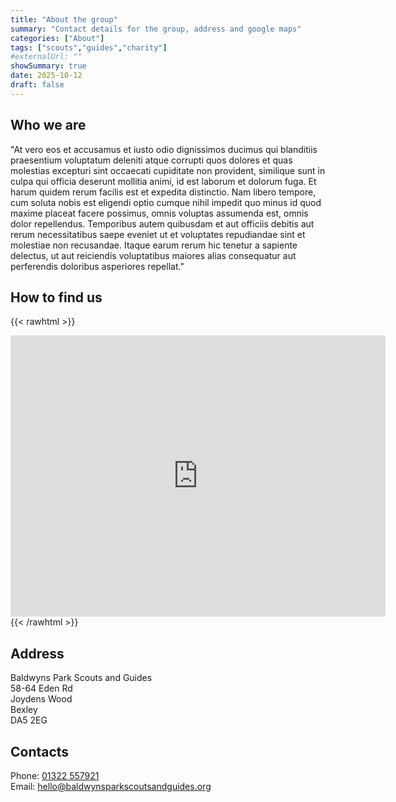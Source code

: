 ```yaml
---
title: "About the group"
summary: "Contact details for the group, address and google maps"
categories: ["About"]
tags: ["scouts","guides","charity"]
#externalUrl: ""
showSummary: true
date: 2025-10-12
draft: false
---
```

## Who we are

"At vero eos et accusamus et iusto odio dignissimos ducimus qui blanditiis praesentium voluptatum deleniti atque corrupti quos dolores et quas molestias excepturi sint occaecati cupiditate non provident, similique sunt in culpa qui officia deserunt mollitia animi, id est laborum et dolorum fuga. Et harum quidem rerum facilis est et expedita distinctio. Nam libero tempore, cum soluta nobis est eligendi optio cumque nihil impedit quo minus id quod maxime placeat facere possimus, omnis voluptas assumenda est, omnis dolor repellendus. Temporibus autem quibusdam et aut officiis debitis aut rerum necessitatibus saepe eveniet ut et voluptates repudiandae sint et molestiae non recusandae. Itaque earum rerum hic tenetur a sapiente delectus, ut aut reiciendis voluptatibus maiores alias consequatur aut perferendis doloribus asperiores repellat."

## How to find us

{{< rawhtml >}}
<iframe src="https://www.google.com/maps/embed?pb=!1m18!1m12!1m3!1d3080.4670131409525!2d0.15978172697540344!3d51.427015216572165!2m3!1f0!2f0!3f0!3m2!1i1024!2i768!4f13.1!3m3!1m2!1s0x47d8adde404857b1%3A0x1bf2f3437a2d073c!2sBaldwyns%20Park%20Scouts%20And%20Guides%2C%20Joydens%20Wood!5e1!3m2!1sen!2suk!4v1760281057439!5m2!1sen!2suk" width="600" height="450" style="border:0;" allowfullscreen="" loading="lazy" referrerpolicy="no-referrer-when-downgrade"></iframe>
{{< /rawhtml >}}

## Address

Baldwyns Park Scouts and Guides  
58-64 Eden Rd  
Joydens Wood  
Bexley  
DA5 2EG  

## Contacts

Phone: [01322 557921](tel:01322557921)  
Email: [hello@baldwynsparkscoutsandguides.org](mailto:hello@baldwynsparkscoutsandguides.org)
